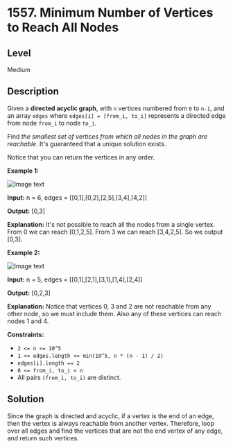 # 1557. Minimum Number of Vertices to Reach All Nodes
## Level
Medium

## Description
Given a **directed acyclic graph**, with `n` vertices numbered from `0` to `n-1`, and an array `edges` where `edges[i] = [from_i, to_i]` represents a directed edge from node `from_i` to node `to_i`.

Find *the smallest set of vertices from which all nodes in the graph are reachable*. It's guaranteed that a unique solution exists.

Notice that you can return the vertices in any order.

**Example 1:**

![Image text](https://assets.leetcode.com/uploads/2020/07/07/untitled22.png)

**Input:** n = 6, edges = [[0,1],[0,2],[2,5],[3,4],[4,2]]

**Output:** [0,3]

**Explanation:** It's not possible to reach all the nodes from a single vertex. From 0 we can reach [0,1,2,5]. From 3 we can reach [3,4,2,5]. So we output [0,3].

**Example 2:**

![Image text](https://assets.leetcode.com/uploads/2020/07/07/untitled.png)

**Input:** n = 5, edges = [[0,1],[2,1],[3,1],[1,4],[2,4]]

**Output:** [0,2,3]

**Explanation:** Notice that vertices 0, 3 and 2 are not reachable from any other node, so we must include them. Also any of these vertices can reach nodes 1 and 4.

**Constraints:**

* `2 <= n <= 10^5`
* `1 <= edges.length <= min(10^5, n * (n - 1) / 2)`
* `edges[i].length == 2`
* `0 <= from_i, to_i < n`
* All pairs `(from_i, to_i)` are distinct.

## Solution
Since the graph is directed and acyclic, if a vertex is the end of an edge, then the vertex is always reachable from another vertex. Therefore, loop over all edges and find the vertices that are not the end vertex of any edge, and return such vertices.
